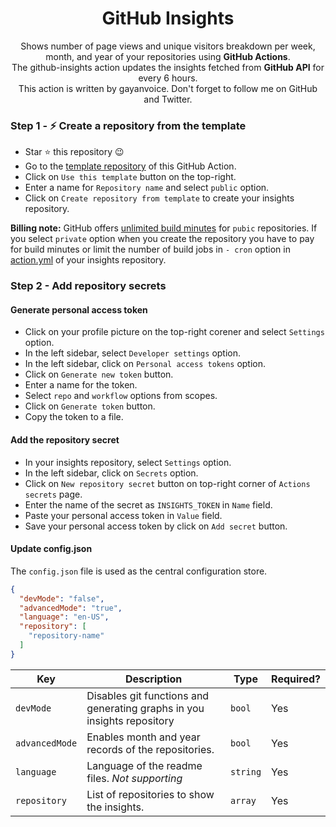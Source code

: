 <div align="center">
  <h1>GitHub Insights</h1>
</div>
<div align="center" margin>
  <p>Shows number of page views and unique visitors breakdown per week, month, and year of your repositories using <strong>GitHub Actions</strong>.<br/>
    The github-insights action updates the insights fetched from <strong>GitHub API</strong> for every 6 hours.<br/>
    This action is written by gayanvoice. Don't forget to follow me on GitHub and Twitter.</p>
</div>

### Step 1 - ⚡️ Create a repository from the template 

- Star ⭐ this repository 😉
- Go to the [template repository](https://github.com/gayanvoice/github-insights-template) of this GitHub Action.
- Click on `Use this template` button on the top-right.
- Enter a name for `Repository name` and select `public` option.
- Click on `Create repository from template` to create your insights repository.

**Billing note:** GitHub offers [unlimited build minutes](https://github.com/pricing) for `pubic` repositories. If you select `private` option when you create the repository you have to pay for build minutes or limit the number of build jobs in `- cron` option in [action.yml](https://github.com/gayanvoice/github-insights-template/blob/master/.github/workflows/action.yml) of your insights repository.

### Step 2 - Add repository secrets

#### Generate personal access token

- Click on your profile picture on the top-right corener and select `Settings` option.
- In the left sidebar, select `Developer settings` option.
- In the left sidebar, click on `Personal access tokens` option.
- Click on `Generate new token` button.
- Enter a name for the token.
- Select `repo` and `workflow` options from scopes.
- Click on `Generate token` button.
- Copy the token to a file.

#### Add the repository secret

- In your insights repository, select `Settings` option.
- In the left sidebar, click on `Secrets` option.
- Click on `New repository secret` button on top-right corner of `Actions secrets` page.
- Enter the name of the secret as `INSIGHTS_TOKEN` in `Name` field.
- Paste your personal access token in `Value` field.
- Save your personal access token by click on `Add secret` button.

#### Update config.json

The `config.json` file is used as the central configuration store.
```json
{
  "devMode": "false",
  "advancedMode": "true",
  "language": "en-US",
  "repository": [
    "repository-name"
  ]
}
```

| Key       | Description                                              | Type   |  Required? |
| --------- | -------------------------------------------------------- | ------ | --------- |
| `devMode` | Disables git functions and generating graphs in you insights repository | `bool` | Yes        |
| `advancedMode` | Enables month and year records of the repositories. | `bool` | Yes        |
| `language` | Language of the readme files. *Not supporting* | `string` | Yes        |
| `repository` | List of repositories to show the insights. | `array` | Yes        |



